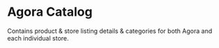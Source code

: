 # Agora Catalog

Contains product & store listing details & categories for both Agora and each individual store.

